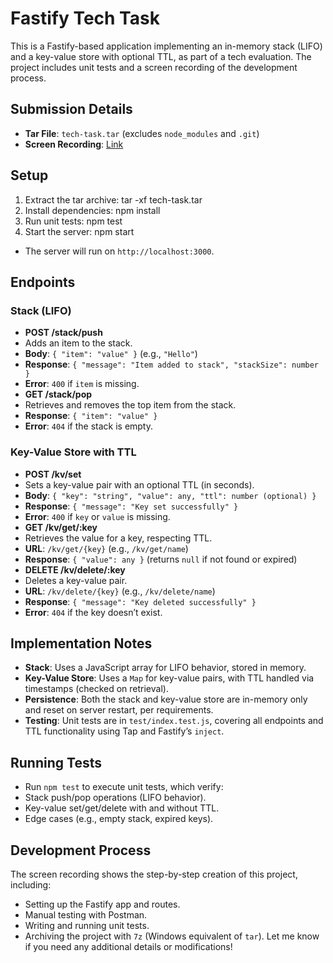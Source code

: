 # Fastify Tech Task

This is a Fastify-based application implementing an in-memory stack (LIFO) and a key-value store with optional TTL, as part of a tech evaluation. The project includes unit tests and a screen recording of the development process.

## Submission Details
- **Tar File**: `tech-task.tar` (excludes `node_modules` and `.git`)
- **Screen Recording**: [Link](https://unhnewhaven-my.sharepoint.com/:v:/g/personal/mvomm1_unh_newhaven_edu/Edq1zULcHptKqFQ_hVdiBMEBRK-u8tA58vr9rrukuRGbzQ?e=qjsb1N)

## Setup
1. Extract the tar archive: tar -xf tech-task.tar
2. Install dependencies: npm install
3. Run unit tests: npm test
4. Start the server: npm start


- The server will run on `http://localhost:3000`.
## Endpoints
### Stack (LIFO)
- **POST /stack/push**
- Adds an item to the stack.
- **Body**: `{ "item": "value" }` (e.g., `"Hello"`)
- **Response**: `{ "message": "Item added to stack", "stackSize": number }`
- **Error**: `400` if `item` is missing.
- **GET /stack/pop**
- Retrieves and removes the top item from the stack.
- **Response**: `{ "item": "value" }`
- **Error**: `404` if the stack is empty.
### Key-Value Store with TTL
- **POST /kv/set**
- Sets a key-value pair with an optional TTL (in seconds).
- **Body**: `{ "key": "string", "value": any, "ttl": number (optional) }`
- **Response**: `{ "message": "Key set successfully" }`
- **Error**: `400` if `key` or `value` is missing.
- **GET /kv/get/:key**
- Retrieves the value for a key, respecting TTL.
- **URL**: `/kv/get/{key}` (e.g., `/kv/get/name`)
- **Response**: `{ "value": any }` (returns `null` if not found or expired)
- **DELETE /kv/delete/:key**
- Deletes a key-value pair.
- **URL**: `/kv/delete/{key}` (e.g., `/kv/delete/name`)
- **Response**: `{ "message": "Key deleted successfully" }`
- **Error**: `404` if the key doesn’t exist.
## Implementation Notes
- **Stack**: Uses a JavaScript array for LIFO behavior, stored in memory.
- **Key-Value Store**: Uses a `Map` for key-value pairs, with TTL handled via timestamps (checked on retrieval).
- **Persistence**: Both the stack and key-value store are in-memory only and reset on server restart, per requirements.
- **Testing**: Unit tests are in `test/index.test.js`, covering all endpoints and TTL functionality using Tap and Fastify’s `inject`.
## Running Tests
- Run `npm test` to execute unit tests, which verify:
- Stack push/pop operations (LIFO behavior).
- Key-value set/get/delete with and without TTL.
- Edge cases (e.g., empty stack, expired keys).
## Development Process
The screen recording shows the step-by-step creation of this project, including:
- Setting up the Fastify app and routes.
- Manual testing with Postman.
- Writing and running unit tests.
- Archiving the project with `7z` (Windows equivalent of `tar`).
Let me know if you need any additional details or modifications!
